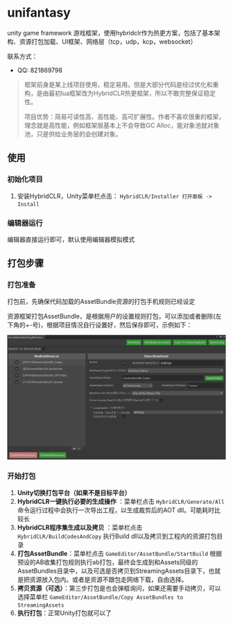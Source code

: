 # unifantasy
unity game framework 游戏框架，使用hybridclr作为热更方案，包括了基本架构、资源打包加载、UI框架、网络层（tcp，udp，kcp，websocket）

联系方式：

- QQ:  821869798

> 框架前身是某上线项目使用，稳定易用。但是大部分代码是经过优化和重构，是由最初lua框架改为HybridCLR热更框架，所以不敢完整保证稳定性。
>
> 项目优势：简易可读性高、高性能、高可扩展性。作者不喜欢很重的框架，理念就是高性能，例如框架层基本上不会导致GC Alloc，能对象池就对象池，只是供给业务层的会创建对象。

## 使用

### 初始化项目

1. 安装HybridCLR，Unity菜单栏点击： `HybridCLR/Installer 打开面板 -> Install`

### 编辑器运行

编辑器直接运行即可，默认使用编辑器模拟模式

## 打包步骤

### 打包准备

打包前，先确保代码加载的AssetBundle资源的打包手机规则已经设定

资源框架打包AssetBundle，是根据用户的设置规则打包，可以添加或者删除(左下角的+-号)，根据项目情况自行设置好，然后保存即可，示例如下：

![ab_settingpng](doc/img/ab_settingpng.png)

### 开始打包

1. **Unity切换打包平台（如果不是目标平台）**
2. **HybridCLR一键执行必要的生成操作** ：菜单栏点击 `HybridCLR/Generate/All`  命令运行过程中会执行一次导出工程，以生成裁剪后的AOT dll。可能耗时比较长
3. **HybridCLR程序集生成以及拷贝** ：菜单栏点击`HybridCLR/BuildCodesAndCopy` 执行Build dll以及拷贝到工程内的资源打包目录
4. **打包AssetBundle**：菜单栏点击 `GameEditor/AssetBundle/StartBuild` 根据预设的AB收集打包规则执行ab打包，最终会生成到和Assets同级的AssetBundles目录中，以及可选是否拷贝到StreamingAssets目录下，也就是把资源放入包内。或者是资源不跟包走网络下载，自由选择。
5. **拷贝资源（可选）**：第三步打包是也会弹框询问，如果还需要手动拷贝，可以选择菜单栏 `GameEditor/AssetBundle/Copy AssetBundles to StreamingAssets` 
6. **执行打包**：正常Unity打包就可以了
